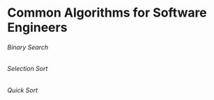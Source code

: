 # Common Algorithms for Software Engineers
###### Binary Search
###### Selection Sort
###### Quick Sort
